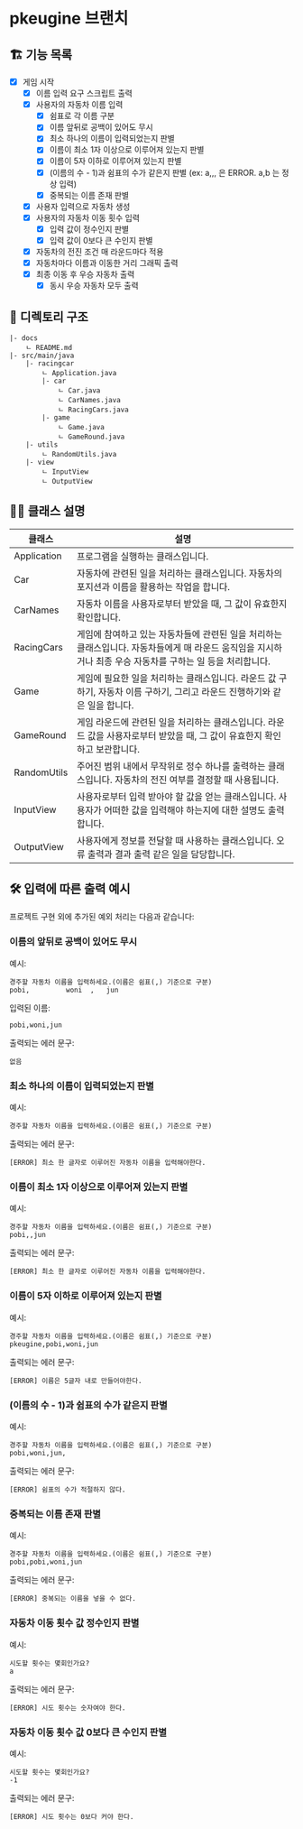 # pkeugine 브랜치

## 🏗 기능 목록

- [x] 게임 시작
    - [x] 이름 입력 요구 스크립트 출력
    - [x] 사용자의 자동차 이름 입력
        - [x] 쉼표로 각 이름 구분
        - [x] 이름 앞뒤로 공백이 있어도 무시
        - [x] 최소 하나의 이름이 입력되었는지 판별
        - [x] 이름이 최소 1자 이상으로 이루어져 있는지 판별
        - [x] 이름이 5자 이하로 이루어져 있는지 판별
        - [x] (이름의 수 - 1)과 쉼표의 수가 같은지 판별 (ex: a,,, 은 ERROR. a,b 는 정상 입력)
        - [x] 중복되는 이름 존재 판별
    - [x] 사용자 입력으로 자동차 생성
    - [x] 사용자의 자동차 이동 횟수 입력
        - [x] 입력 값이 정수인지 판별
        - [x] 입력 값이 0보다 큰 수인지 판별
    - [x] 자동차의 전진 조건 매 라운드마다 적용
    - [x] 자동차마다 이름과 이동한 거리 그래픽 출력
    - [x] 최종 이동 후 우승 자동차 출력
        - [x] 동시 우승 자동차 모두 출력
    
## 📁 디렉토리 구조

```
|- docs
    ㄴ README.md
|- src/main/java
    |- racingcar
        ㄴ Application.java
        |- car
            ㄴ Car.java
            ㄴ CarNames.java
            ㄴ RacingCars.java
        |- game
            ㄴ Game.java
            ㄴ GameRound.java
    |- utils
        ㄴ RandomUtils.java
    |- view
        ㄴ InputView
        ㄴ OutputView
```

## 👨‍🏫 클래스 설명

| 클래스 | 설명 |
| --- | --- |
| Application | 프로그램을 실행하는 클래스입니다. |
| Car | 자동차에 관련된 일을 처리하는 클래스입니다. 자동차의 포지션과 이름을 활용하는 작업을 합니다. |
| CarNames | 자동차 이름을 사용자로부터 받았을 때, 그 값이 유효한지 확인합니다. |
| RacingCars | 게임에 참여하고 있는 자동차들에 관련된 일을 처리하는 클래스입니다. 자동차들에게 매 라운드 움직임을 지시하거나 최종 우승 자동차를 구하는 일 등을 처리합니다. |
| Game | 게임에 필요한 일을 처리하는 클래스입니다. 라운드 값 구하기, 자동차 이름 구하기, 그리고 라운드 진행하기와 같은 일을 합니다. |
| GameRound | 게임 라운드에 관련된 일을 처리하는 클래스입니다. 라운드 값을 사용자로부터 받았을 때, 그 값이 유효한지 확인하고 보관합니다. |
| RandomUtils | 주어진 범위 내에서 무작위로 정수 하나를 출력하는 클래스입니다. 자동차의 전진 여부를 결정할 때 사용됩니다. |
| InputView | 사용자로부터 입력 받아야 할 값을 얻는 클래스입니다. 사용자가 어떠한 값을 입력해야 하는지에 대한 설명도 출력합니다. |
| OutputView | 사용자에게 정보를 전달할 때 사용하는 클래스입니다. 오류 출력과 결과 출력 같은 일을 담당합니다. |

## 🛠 입력에 따른 출력 예시

프로젝트 구현 외에 추가된 예외 처리는 다음과 같습니다:

### 이름의 앞뒤로 공백이 있어도 무시

예시:
```
경주할 자동차 이름을 입력하세요.(이름은 쉼표(,) 기준으로 구분)
pobi,         woni  ,   jun
```
입력된 이름:
```
pobi,woni,jun
```
출력되는 에러 문구:
```
없음
```

### 최소 하나의 이름이 입력되었는지 판별 
  
예시:
```
경주할 자동차 이름을 입력하세요.(이름은 쉼표(,) 기준으로 구분)

```
출력되는 에러 문구:
```
[ERROR] 최소 한 글자로 이루어진 자동차 이름을 입력해야한다.
```

### 이름이 최소 1자 이상으로 이루어져 있는지 판별

예시:
```
경주할 자동차 이름을 입력하세요.(이름은 쉼표(,) 기준으로 구분)
pobi,,jun
```
출력되는 에러 문구:
```
[ERROR] 최소 한 글자로 이루어진 자동차 이름을 입력해야한다.
```

### 이름이 5자 이하로 이루어져 있는지 판별

예시:
```
경주할 자동차 이름을 입력하세요.(이름은 쉼표(,) 기준으로 구분)
pkeugine,pobi,woni,jun
```
출력되는 에러 문구:
```
[ERROR] 이름은 5글자 내로 만들어야한다.
```

### (이름의 수 - 1)과 쉼표의 수가 같은지 판별

예시:
```
경주할 자동차 이름을 입력하세요.(이름은 쉼표(,) 기준으로 구분)
pobi,woni,jun,
```
출력되는 에러 문구:
```
[ERROR] 쉼표의 수가 적절하지 않다.
```

### 중복되는 이름 존재 판별

예시:
```
경주할 자동차 이름을 입력하세요.(이름은 쉼표(,) 기준으로 구분)
pobi,pobi,woni,jun
```
출력되는 에러 문구:
```
[ERROR] 중복되는 이름을 넣을 수 없다.
```

### 자동차 이동 횟수 값 정수인지 판별
예시:
```
시도할 횟수는 몇회인가요?
a
```
출력되는 에러 문구:
```
[ERROR] 시도 횟수는 숫자여야 한다.
```

### 자동차 이동 횟수 값 0보다 큰 수인지 판별
예시:
```
시도할 횟수는 몇회인가요?
-1
```
출력되는 에러 문구:
```
[ERROR] 시도 횟수는 0보다 커야 한다.
```
